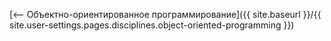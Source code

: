 [⟵ Объектно-ориентированное программирование]({{ site.baseurl }}/{{ site.user-settings.pages.disciplines.object-oriented-programming }})